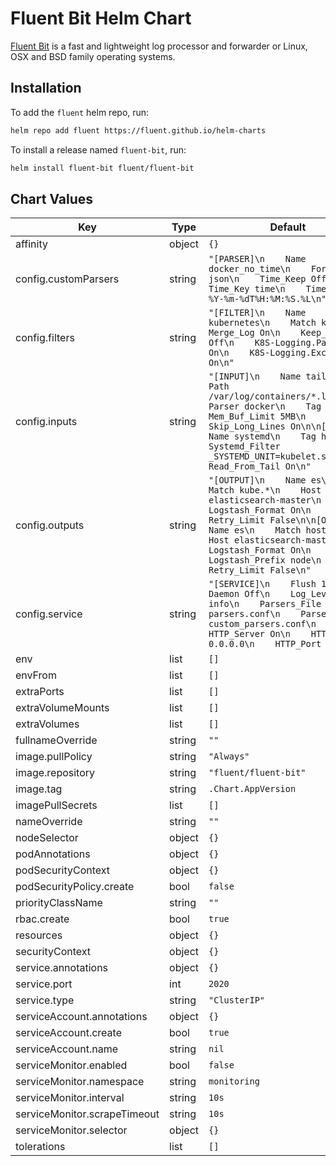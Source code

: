 # Fluent Bit Helm Chart

[Fluent Bit](https://fluentbit.io) is a fast and lightweight log processor and forwarder or Linux, OSX and BSD family operating systems.

## Installation

To add the `fluent` helm repo, run:

```sh
helm repo add fluent https://fluent.github.io/helm-charts
```

To install a release named `fluent-bit`, run:

```sh
helm install fluent-bit fluent/fluent-bit
```

## Chart Values

| Key | Type | Default | Description |
|-----|------|---------|-------------|
| affinity | object | `{}` |  |
| config.customParsers | string | `"[PARSER]\n    Name docker_no_time\n    Format json\n    Time_Keep Off\n    Time_Key time\n    Time_Format %Y-%m-%dT%H:%M:%S.%L\n"` |  |
| config.filters | string | `"[FILTER]\n    Name kubernetes\n    Match kube.*\n    Merge_Log On\n    Keep_Log Off\n    K8S-Logging.Parser On\n    K8S-Logging.Exclude On\n"` |  |
| config.inputs | string | `"[INPUT]\n    Name tail\n    Path /var/log/containers/*.log\n    Parser docker\n    Tag kube.*\n    Mem_Buf_Limit 5MB\n    Skip_Long_Lines On\n\n[INPUT]\n    Name systemd\n    Tag host.*\n    Systemd_Filter _SYSTEMD_UNIT=kubelet.service\n    Read_From_Tail On\n"` |  |
| config.outputs | string | `"[OUTPUT]\n    Name es\n    Match kube.*\n    Host elasticsearch-master\n    Logstash_Format On\n    Retry_Limit False\n\n[OUTPUT]\n    Name es\n    Match host.*\n    Host elasticsearch-master\n    Logstash_Format On\n    Logstash_Prefix node\n    Retry_Limit False\n"` |  |
| config.service | string | `"[SERVICE]\n    Flush 1\n    Daemon Off\n    Log_Level info\n    Parsers_File parsers.conf\n    Parsers_File custom_parsers.conf\n    HTTP_Server On\n    HTTP_Listen 0.0.0.0\n    HTTP_Port 2020\n"` |  |
| env | list | `[]` |  |
| envFrom | list | `[]` |  |
| extraPorts | list | `[]` |  |
| extraVolumeMounts | list | `[]` |  |
| extraVolumes | list | `[]` |  |
| fullnameOverride | string | `""` |  |
| image.pullPolicy | string | `"Always"` |  |
| image.repository | string | `"fluent/fluent-bit"` |  |
| image.tag | string | `.Chart.AppVersion` |  |
| imagePullSecrets | list | `[]` |  |
| nameOverride | string | `""` |  |
| nodeSelector | object | `{}` |  |
| podAnnotations | object | `{}` |  |
| podSecurityContext | object | `{}` |  |
| podSecurityPolicy.create | bool | `false` |  |
| priorityClassName | string | `""` |  |
| rbac.create | bool | `true` |  |
| resources | object | `{}` |  |
| securityContext | object | `{}` |  |
| service.annotations | object | `{}` |  |
| service.port | int | `2020` |  |
| service.type | string | `"ClusterIP"` |  |
| serviceAccount.annotations | object | `{}` |  |
| serviceAccount.create | bool | `true` |  |
| serviceAccount.name | string | `nil` |  |
| serviceMonitor.enabled | bool | `false` |  |
| serviceMonitor.namespace | string | `monitoring` |  |
| serviceMonitor.interval | string | `10s` |  |
| serviceMonitor.scrapeTimeout | string | `10s` |  |
| serviceMonitor.selector | object | `{}` |  |
| tolerations | list | `[]` |  |
